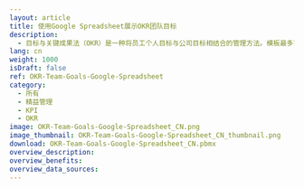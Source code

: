 ```yaml
---
layout: article
title: 使用Google Spreadsheet展示OKR团队目标
description: 
  - 目标与关键成果法（OKR）是一种将员工个人目标与公司目标相结合的管理方法。模板最多可展示四项目标和三项关键成果。为此，模板各类数据均来自于Google Spreadsheet。这样一来，您就可以根据自身需要，轻松地替换掉该数据源。
lang: cn
weight: 1000
isDraft: false
ref: OKR-Team-Goals-Google-Spreadsheet
category:
  - 所有
  - 精益管理
  - KPI
  - OKR
image: OKR-Team-Goals-Google-Spreadsheet_CN.png
image_thumbnail: OKR-Team-Goals-Google-Spreadsheet_CN_thumbnail.png
download: OKR-Team-Goals-Google-Spreadsheet_CN.pbmx
overview_description:
overview_benefits:
overview_data_sources:
---
```

